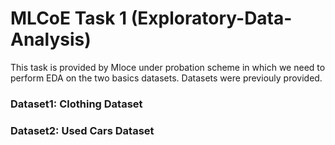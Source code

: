 # MLCoE Task 1 (Exploratory-Data-Analysis)

This task is provided by Mloce under probation scheme in which we need to perform EDA on the two basics datasets.
Datasets were previouly provided. 
### Dataset1: Clothing Dataset 
### Dataset2: Used Cars Dataset
